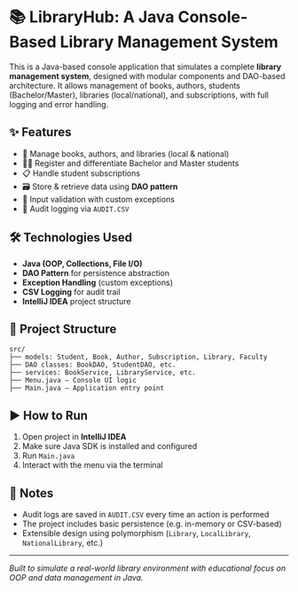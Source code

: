 # 📚 LibraryHub: A Java Console-Based Library Management System

This is a Java-based console application that simulates a complete **library management system**, designed with modular components and DAO-based architecture. It allows management of books, authors, students (Bachelor/Master), libraries (local/national), and subscriptions, with full logging and error handling.

## ✨ Features

- 📖 Manage books, authors, and libraries (local & national)
- 👩‍🎓 Register and differentiate Bachelor and Master students
- 📋 Handle student subscriptions
- 🗃️ Store & retrieve data using **DAO pattern**
- 🪪 Input validation with custom exceptions
- 🧾 Audit logging via `AUDIT.CSV`

## 🛠️ Technologies Used

- **Java (OOP, Collections, File I/O)**
- **DAO Pattern** for persistence abstraction
- **Exception Handling** (custom exceptions)
- **CSV Logging** for audit trail
- **IntelliJ IDEA** project structure

## 📂 Project Structure

```
src/
├── models: Student, Book, Author, Subscription, Library, Faculty
├── DAO classes: BookDAO, StudentDAO, etc.
├── services: BookService, LibraryService, etc.
├── Menu.java – Console UI logic
├── Main.java – Application entry point
```

## ▶️ How to Run

1. Open project in **IntelliJ IDEA**
2. Make sure Java SDK is installed and configured
3. Run `Main.java`
4. Interact with the menu via the terminal

## 📌 Notes

- Audit logs are saved in `AUDIT.CSV` every time an action is performed
- The project includes basic persistence (e.g. in-memory or CSV-based)
- Extensible design using polymorphism (`Library`, `LocalLibrary`, `NationalLibrary`, etc.)

---

*Built to simulate a real-world library environment with educational focus on OOP and data management in Java.*
